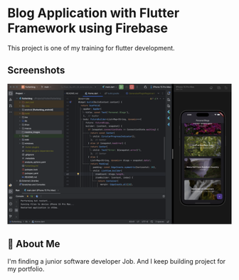 
# Blog Application with Flutter Framework using Firebase


This project is one of my training for flutter development.



## Screenshots


![App Screenshot](https://github.com/y3llkyaw/BlogFlutter/blob/main/readme_images/screenshot1.png)


## 🚀 About Me
I'm finding a junior software developer Job.
And I keep building project for my portfolio.
